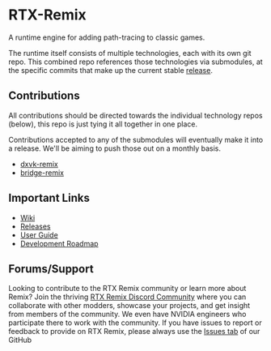 # RTX-Remix

A runtime engine for adding path-tracing to classic games.

The runtime itself consists of multiple technologies, each with its own git repo.  This combined repo references those technologies via submodules, at the specific commits that make up the current stable [release](https://github.com/NVIDIAGameWorks/rtx-remix/releases).


## Contributions

All contributions should be directed towards the individual technology repos (below), this repo is just tying it all together in one place.  

Contributions accepted to any of the submodules will eventually make it into a release.  We'll be aiming to push those out on a monthly basis.

* [dxvk-remix](https://github.com/NVIDIAGameWorks/dxvk-remix/)
* [bridge-remix](https://github.com/NVIDIAGameWorks/bridge-remix/)


## Important Links

* [Wiki](https://github.com/NVIDIAGameWorks/rtx-remix/wiki)
* [Releases](https://github.com/NVIDIAGameWorks/rtx-remix/releases)
* [User Guide](https://github.com/NVIDIAGameWorks/rtx-remix/wiki/runtime-user-guide)
* [Development Roadmap](https://github.com/NVIDIAGameWorks/rtx-remix/wiki/roadmap)


## Forums/Support

Looking to contribute to the RTX Remix community or learn more about Remix? Join the thriving [RTX Remix Discord Community](https://discord.gg/j6sh7JD3v9) where you can collaborate with other modders, showcase your projects, and get insight from members of the community. We even have NVIDIA engineers who participate there to work with the community.
If you have issues to report or feedback to provide on RTX Remix, please always use the [Issues tab](https://github.com/NVIDIAGameWorks/rtx-remix/issues) of our GitHub
